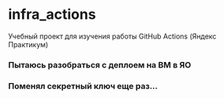 # infra_actions
Учебный проект для изучения работы GitHub Actions (Яндекс Практикум)
### Пытаюсь разобраться с деплоем на ВМ в ЯО
### Поменял секретный ключ еще раз...
